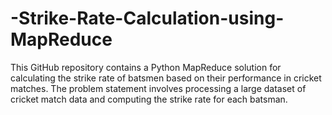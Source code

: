 # -Strike-Rate-Calculation-using-MapReduce
This GitHub repository contains a Python MapReduce solution for calculating the strike rate of batsmen based on their performance in cricket matches. The problem statement involves processing a large dataset of cricket match data and computing the strike rate for each batsman.
